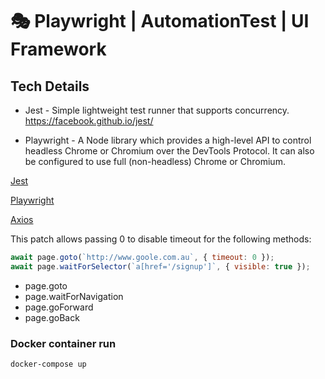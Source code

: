 # 🎭 Playwright | AutomationTest | UI Framework

## Tech Details

- Jest - Simple lightweight test runner that supports concurrency. https://facebook.github.io/jest/

- Playwright - A Node library which provides a high-level API to control headless Chrome or Chromium over the DevTools Protocol. It can also be configured to use full (non-headless) Chrome or Chromium.


[Jest](https://github.com/facebook/jest/blob/master/README.md)

[Playwright](https://github.com/microsoft/playwright/blob/master/README.md)

[Axios](https://github.com/axios/axios/blob/master/README.md)

This patch allows passing 0 to disable timeout for the following methods:

```javascript
await page.goto(`http://www.goole.com.au`, { timeout: 0 });
await page.waitForSelector(`a[href='/signup']`, { visible: true });
```

- page.goto
- page.waitForNavigation
- page.goForward
- page.goBack

### Docker container run

```bash
docker-compose up
```